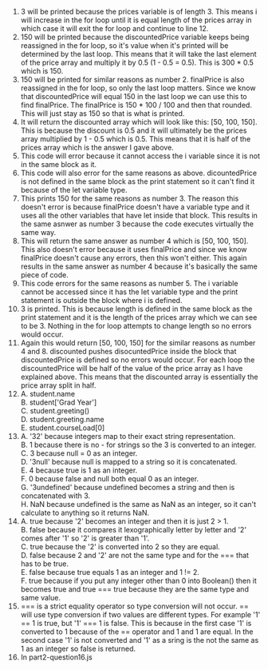 1. 3 will be printed because the prices variable is of length 3. This means i will increase in the for loop until it is equal length of the prices array in which case it will exit the for loop and continue to line 12.
2. 150 will be printed because the discountedPrice variable keeps being reassigned in the for loop, so it's value when it's printed will be determined by the last loop. This means that it will take the last element of the price array and multiply it by 0.5 (1 - 0.5 = 0.5). This is 300 * 0.5 which is 150.
3. 150 will be printed for similar reasons as number 2. finalPrice is also reassigned in the for loop, so only the last loop matters. Since we know that discountedPrice will equal 150 in the last loop we can use this to find finalPrice. The finalPrice is 150 * 100 / 100 and then that rounded. This will just stay as 150 so that is what is printed.
4. It will return the discounted array which will look like this: [50, 100, 150]. This is because the discount is 0.5 and it will ultimately be the prices array multiplied by 1 - 0.5 which is 0.5. This means that it is half of the prices array which is the answer I gave above.
5. This code will error because it cannot access the i variable since it is not in the same block as it.
6. This code will also error for the same reasons as above. dicountedPrice is not defined in the same block as the print statement so it can't find it because of the let variable type.
7. This prints 150 for the same reasons as number 3. The reason this doesn't error is because finalPrice doesn't have a variable type and it uses all the other variables that have let inside that block. This results in the same asnwer as number 3 because the code executes virtually the same way.
8. This will return the same answer as number 4 which is [50, 100, 150]. This also doesn't error because it uses finalPrice and since we know finalPrice doesn't cause any errors, then this won't either. This again results in the same answer as number 4 because it's basically the same piece of code.
9. This code errors for the same reasons as number 5. The i variable cannot be accessed since it has the let variable type and the print statement is outside the block where i is defined.
10. 3 is printed. This is because length is defined in the same block as the print statement and it is the length of the prices array which we can see to be 3. Nothing in the for loop attempts to change length so no errors would occur.
11. Again this would return [50, 100, 150] for the similar reasons as number 4 and 8. discounted pushes disocuntedPrice inside the block that discountedPrice is defined so no errors would occur. For each loop the discountedPrice will be half of the value of the price array as I have explained above. This means that the discounted array is essentially the price array split in half.
12. A. student.name <br/>
    B. student['Grad Year'] <br/>
    C. student.greeting() <br/>
    D. student.greeting.name <br/>
    E. student.courseLoad[0] <br/>
13. A. '32' because integers map to their exact string representation. <br/>
    B. 1 because there is no - for strings so the 3 is converted to an integer. <br/>
    C. 3 because null = 0 as an integer. <br/>
    D. '3null' because null is mapped to a string so it is concatenated. <br/>
    E. 4 because true is 1 as an integer. <br/>
    F. 0 because false and null both equal 0 as an integer. <br/>
    G. '3undefined' because undefined becomes a string and then is concatenated with 3. <br/>
    H. NaN because undefined is the same as NaN as an integer, so it can't calculate to anything so it returns NaN. <br/>
14. A. true because '2' becomes an integer and then it is just 2 > 1. <br/>
    B. false because it compares it lexographically letter by letter and '2' comes after '1' so '2' is greater than '1'. <br/>
    C. true because the '2' is converted into 2 so they are equal. <br/>
    D. false because 2 and '2' are not the same type and for the === that has to be true. <br/>
    E. false because true equals 1 as an integer and 1 != 2. <br/>
    F. true because if you put any integer other than 0 into Boolean() then it becomes true and true === true because they are the same type and same value. <br/>
15. === is a strict equality operator so type conversion will not occur. == will use type conversion if two values are different types. For example '1' == 1 is true, but '1' === 1 is false. This is because in the first case '1' is converted to 1 because of the == operator and 1 and 1 are equal. In the second case '1' is not converted and '1' as a sring is the not the same as 1 as an integer so false is returned.
16. In part2-question16.js
